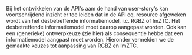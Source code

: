 Bij het ontwikkelen van de API's aam de hand van user-story's kan voortschrijdend inzicht er toe leiden dat in de API cq. resource afgeweken wordt van het desbetreffende informatiemodel, i.c. RGBZ of ImZTC. Het desbetreffende informatiemodel moet daarop aangepast worden. Ook kan een (generieke) ontwerpkeuze (zie hier) als consequentie hebbe dat een informatiemodel aangpast moet worden.
Hieronder vermelden we de gemaakte keuzes tot aanpassing van RGBZ en ImZTC.
